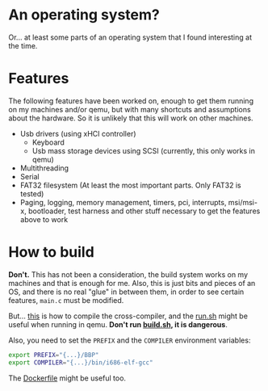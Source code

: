 # An operating system?
Or... at least some parts of an operating system that I found interesting at the time.

# Features
The following features have been worked on, enough to get them running on my machines and/or qemu, but with many shortcuts and assumptions about the hardware. So it is unlikely that this will work on other machines.

- Usb drivers (using xHCI controller)
  - Keyboard
  - Usb mass storage devices using SCSI (currently, this only works in qemu)
- Multithreading
- Serial
- FAT32 filesystem (At least the most important parts. Only FAT32 is tested)
- Paging, logging, memory management, timers, pci, interrupts, msi/msi-x, bootloader, test harness and other stuff necessary to get the features above to work

# How to build
**Don't.** This has not been a consideration, the build system works on my machines and that is enough for me. Also, this is just bits and pieces of an OS, and there is no real "glue" in between them, in order to see certain features, ```main.c``` must be modified. 

But... [this](https://wiki.osdev.org/GCC_Cross-Compiler) is how to compile the cross-compiler, and the [run.sh](https://github.com/Melvin-Larsson/BBP/blob/master/run.sh) might be useful when running in qemu.
**Don't run [build.sh](https://github.com/Melvin-Larsson/BBP/blob/master/build.sh), it is dangerous**.

Also, you need to set the ```PREFIX``` and the ```COMPILER``` environment variables:
```bash
export PREFIX="{...}/BBP"
export COMPILER="{...}/bin/i686-elf-gcc"
```

 The [Dockerfile](https://github.com/Melvin-Larsson/BBP/blob/master/Dockerfile) might be useful too. 
